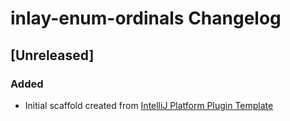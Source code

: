 <!-- Keep a Changelog guide -> https://keepachangelog.com -->

# inlay-enum-ordinals Changelog

## [Unreleased]
### Added
- Initial scaffold created from [IntelliJ Platform Plugin Template](https://github.com/JetBrains/intellij-platform-plugin-template)

